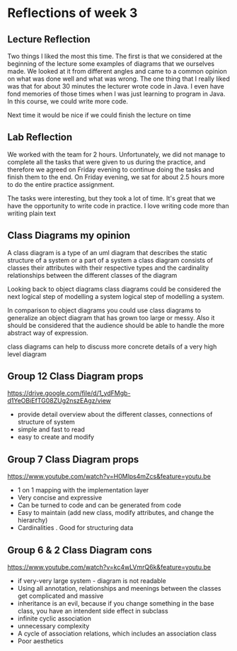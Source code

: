 # Reflections of week 3

## Lecture Reflection
Two things I liked the most this time. The first is that we considered at the beginning of the lecture some examples of diagrams that we ourselves made. We looked at it from different angles and came to a common opinion on what was done well and what was wrong. The one thing that I really liked was that for about 30 minutes the lecturer wrote code in Java. I even have fond memories of those times when I was just learning to program in Java. In this course, we could write more code. 

Next time it would be nice if we could finish the lecture on time


## Lab Reflection

We worked with the team for 2 hours. Unfortunately, we did not manage to complete all the tasks that were given to us during the practice, and therefore we agreed on Friday evening to continue doing the tasks and finish them to the end. On Friday evening, we sat for about 2.5 hours more to do the entire practice assignment.

The tasks were interesting, but they took a lot of time. It's great that we have the opportunity to write code in practice. I love writing code more than writing plain text


## Class Diagrams my opinion

A class diagram is a type of an uml diagram that describes the static structure of a system or a part of a system a class diagram consists of classes their attributes with their respective types  and the cardinality relationships between the different classes of the diagram

Looking back to object diagrams class diagrams could be considered the next logical step of modelling a system logical step of modelling a system.

In comparison to object diagrams you could use class diagrams to generalize
an object diagram that has grown too large or messy. Also it should be considered that the audience should be able to handle the more abstract way of expression.

class diagrams can help to discuss more concrete details of a very high level diagram

## Group 12 Class Diagram props
https://drive.google.com/file/d/1_ydFMgb-d1YeOBiEfTG08ZUg2nszEAgz/view 
- provide detail overview about the different classes, connections of structure of system
- simple and fast to read
- easy to create and modify

## Group 7 Class Diagram props
https://www.youtube.com/watch?v=H0Mlps4mZcs&feature=youtu.be
- 1 on 1 mapping with the implementation layer
- Very concise and expressive
- Can be turned to code and can be generated from code
- Easy to maintain (add new class, modify attributes, and change the hierarchy)
- Cardinalities 
. Good for structuring data

## Group 6 & 2  Class Diagram cons
https://www.youtube.com/watch?v=kc4wLVmrQ6k&feature=youtu.be
- if very-very large system - diagram is not readable 
- Using all annotation, relationships and meenings between the classes get complicated and massive
- inheritance is an evil, because if you change something in the base class, you have an intendent side effect in subclass
- infinite cyclic association
- unnecessary complexity 
- A cycle of association relations, which includes an association class
- Poor aesthetics



  








